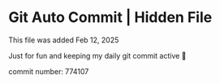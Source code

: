# Git Auto Commit | Hidden File

This file was added Feb 12, 2025

Just for fun and keeping my daily git commit active 🤪

commit number: 774107
